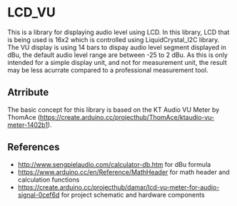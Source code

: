 # LCD_VU
This is a library for displaying audio level using LCD. In this library, LCD that is being used is 16x2 which is controlled using LiquidCrystal_I2C library. The VU display is using 14 bars to dispay audio level segment displayed in dBu, the default audio level range are between -25 to 2 dBu.
As this is only intended for a simple display unit, and not for measurement unit, the result may be less acurrate compared to a professional measurement tool. 

Atrribute
-
The basic concept for this library is based on the KT Audio VU Meter by ThomAce (https://create.arduino.cc/projecthub/ThomAce/ktaudio-vu-meter-1402b1).

References
-
- http://www.sengpielaudio.com/calculator-db.htm for dBu formula
- https://www.arduino.cc/en/Reference/MathHeader for math header and calculation functions
- https://create.arduino.cc/projecthub/damar/lcd-vu-meter-for-audio-signal-0cef6d for project schematic and hardware components
